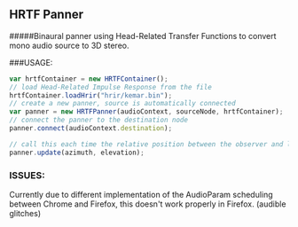 ## HRTF Panner

#####Binaural panner using Head-Related Transfer Functions to convert mono audio source to 3D stereo.

###USAGE:

```javascript
var hrtfContainer = new HRTFContainer();
// load Head-Related Impulse Response from the file
hrtfContainer.loadHrir("hrir/kemar.bin");
// create a new panner, source is automatically connected
var panner = new HRTFPanner(audioContext, sourceNode, hrtfContainer);
// connect the panner to the destination node
panner.connect(audioContext.destination);

// call this each time the relative position between the observer and listener changes
panner.update(azimuth, elevation);
```

### ISSUES:
Currently due to different implementation of the AudioParam scheduling 
between Chrome and Firefox, this doesn't work properly in Firefox. (audible glitches)